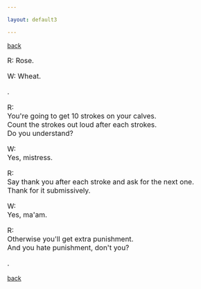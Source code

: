 ```yaml
---

layout: default3

---
```


<p style="text-align:left"><a href="./bdindex.html">back</a></p>

<font size="3">

<P>R: Rose.</P>
<P>W: Wheat.</P>

<p>.</p>

<p>R:<br/>You're going to get 10 strokes on your calves.<br/>Count the strokes out loud after each strokes.<br/>Do you understand?</p>

<P>W:<br/>Yes, mistress.</P>

<P>R:<br/>Say thank you after each stroke and ask for the next one.<br/>Thank for it submissively.</P>

<P>W:<br/>Yes, ma'am.</P>

<P>R:<br/>Otherwise you'll get extra punishment.<br/>And you hate punishment, don't you?</P>

<P>.</P>

<P></P>

<P></P>

<P></P>

<P></P>

<P></P>

<P></P>

<P></P>

<P></P>


</font>

<p style="text-align:left"><a href="./bdindex.html">back</a></p>




